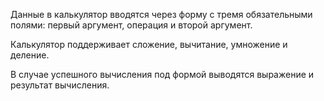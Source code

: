Данные в калькулятор вводятся через форму с тремя обязательными полями: первый аргумент, операция и второй аргумент.

Калькулятор поддерживает сложение, вычитание, умножение и деление.

В случае успешного вычисления под формой выводятся выражение и результат вычисления.